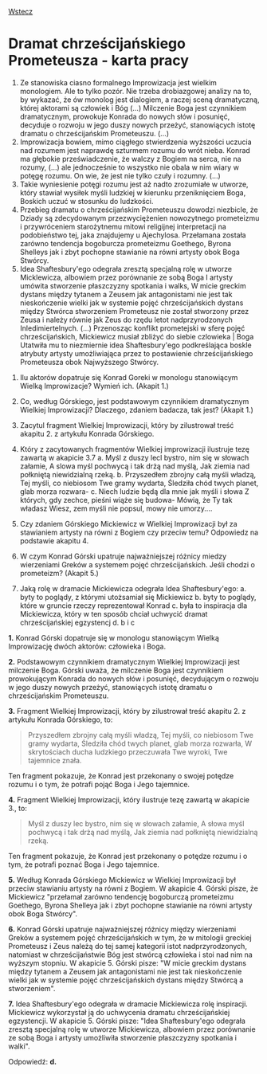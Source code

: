 [Wstecz](../polski.md)

# Dramat chrześcijańskiego Prometeusza - karta pracy

1. Ze stanowiska ciasno formalnego Improwizacja jest wielkim monologiem. Ale to tylko pozór. Nie trzeba drobiazgowej analizy na to, by wykazać, że ów monolog jest dialogiem, a raczej sceną dramatyczną, której aktorami są człowiek i Bóg (…) Milczenie Boga jest czynnikiem dramatycznym, prowokuje Konrada do nowych słów i posunięć, decyduje o rozwoju w jego duszy nowych przeżyć, stanowiących istotę dramatu o chrześcijańskim Prometeuszu. (…)
2. Improwizacja bowiem, mimo ciągłego stwierdzenia wyższości uczucia nad rozumem jest naprawdę szturmem rozumu do wrót nieba. Konrad ma głębokie przeświadczenie, że walczy z Bogiem na serca, nie na rozumy, (…) ale jednocześnie to wszystko nie obala w nim wiary w potęgę rozumu. On wie, że jest nie tylko czuły i rozumny. (…)
3. Takie wyniesienie potęgi rozumu jest aż nadto zrozumiałe w utworze, który stawiał wysiłek myśli ludzkiej w kierunku przeniknięciem Boga, Boskich uczuć w stosunku do ludzkości.
4. Przebieg dramatu o chrześcijańskim Prometeuszu dowodzi niezbicle, że Dziady są zdecydowanym przezwyciężenien nowozytnego prometeizmu i przywróceniem starożytnemu mitowi religijnej interpretacji na podobieństwo tej, jaka znajdujemy u Ajechylosa. Przełamana została zarówno tendencja bogoburcza prometeizmu Goethego, Byrona Shelleys jak i zbyt pochopne stawianie na równi artysty obok Boga Stwórcy.
5. Idea Shaftesbury'ego odegrała zresztą specjalną rolę w utworze Micklewicza, albowiem przez porównanie ze sobą Boga I artysty umówita stworzenie płaszczyzny spotkania i walks, W micie greckim dystans między tytanem a Zeusem jak antagonistami nie jest tak nieskończenie wielki jak w systemie pojęć chrześcijańskich dystans między Stwórca stworzeniem Prometeusz nie został stworzony przez Zeusa i należy równie jak Zeus do rzędu letot nadprzyrodzonych Inledimiertelnych. (…) Przenosząc konflikt prometejski w sferę pojęć chrześcijańskich, Mickiewicz musiał zbliżyć do siebie czlowieka | Boga Utatwiła mu to niezmiernie idea Shaftesbury'ego podkreślająca boskle atrybuty artysty umożliwiająca przez to postawienie chrześcijańskiego Prometeusza obok Najwyższego Stwórcy.

1) Ilu aktorów dopatruje się Konrad Goreki w monologu stanowiącym Wielką Improwizacje? Wymień ich. (Akapit 1.)

2) Co, według Górskiego, jest podstawowym czynnikiem dramatycznym Wielkiej Improwizacji? Dlaczego, zdaniem
   badacza, tak jest? (Akapit 1.)
3) Zacytul fragment Wielkiej Improwizacji, który by zilustrował treść akapitu 2. z artykułu Konrada Górskiego.
4) Który z zacytowanych fragmentów Wielkiej improwizacji ilustruje tezę zawartą w akapicie 3.7
   a. Myśl z duszy lecl bystro, nim się w słowach załamie, A slowa myśl pochwycą i tak drżą nad myślą, Jak ziemia nad połkniętą niewidzialną rzeką.
   b. Przyszedłem zbrojny całą myśli władzą, Tej myśli, co niebiosom Twe gramy wydarta, Śledziła chód twych planet, glab morza rozwara-
   c. Niech ludzie będą dla mnie jak myśli i słowa Z których, gdy zechce, pieśni wiąże się budowa- Mówią, że Ty tak władasz Wiesz, zem myśli nie popsul, mowy nie umorzy....
5) Czy zdaniem Górskiego Mickiewicz w Wielkiej Improwizacji był za stawianiem artysty na równi z Bogiem czy przeciw temu? Odpowiedz na podstawie akapitu 4.
6) W czym Konrad Górski upatruje najważniejszej różnicy miedzy wierzeniami Greków a systemem pojęć chrześcijańskich. Jeśli chodzi o prometeizm? (Akapit 5.)
7) Jaką rolę w dramacie Mickiewicza odegrała Idea Shaftesbury'ego:
   a. byty to poglądy, z którymi utożsamiał się Mickiewicz
   b. byty to poglądy, które w gruncie rzeczy reprezentował Konrad
   c. była to inspiracja dla Mickiewicza, który w ten sposób chciał uchwycić dramat chrześcijańskiej egzystencj
   d. b i c

**1.** Konrad Górski dopatruje się w monologu stanowiącym Wielką Improwizację dwóch aktorów: człowieka i Boga.

**2.** Podstawowym czynnikiem dramatycznym Wielkiej Improwizacji jest milczenie Boga. Górski uważa, że milczenie Boga jest czynnikiem prowokującym Konrada do nowych słów i posunięć, decydującym o rozwoju w jego duszy nowych przeżyć, stanowiących istotę dramatu o chrześcijańskim Prometeuszu.

**3.** Fragment Wielkiej Improwizacji, który by zilustrował treść akapitu 2. z artykułu Konrada Górskiego, to:

> Przyszedłem zbrojny całą myśli władzą,
> Tej myśli, co niebiosom Twe gramy wydarta,
> Śledziła chód twych planet, glab morza rozwarła,
> W skrytościach ducha ludzkiego przeczuwała
> Twe wyroki, Twe tajemnice znała.

Ten fragment pokazuje, że Konrad jest przekonany o swojej potędze rozumu i o tym, że potrafi pojąć Boga i Jego tajemnice.

**4.** Fragment Wielkiej Improwizacji, który ilustruje tezę zawartą w akapicie 3., to:

> Myśl z duszy lec bystro, nim się w słowach załamie,
> A słowa myśl pochwycą i tak drżą nad myślą,
> Jak ziemia nad połkniętą niewidzialną rzeką.

Ten fragment pokazuje, że Konrad jest przekonany o potędze rozumu i o tym, że potrafi poznać Boga i Jego tajemnice.

**5.** Według Konrada Górskiego Mickiewicz w Wielkiej Improwizacji był przeciw stawianiu artysty na równi z Bogiem. W akapicie 4. Górski pisze, że Mickiewicz "przełamał zarówno tendencję bogoburczą prometeizmu Goethego, Byrona Shelleya jak i zbyt pochopne stawianie na równi artysty obok Boga Stwórcy".

**6.** Konrad Górski upatruje najważniejszej różnicy między wierzeniami Greków a systemem pojęć chrześcijańskich w tym, że w mitologii greckiej Prometeusz i Zeus należą do tej samej kategorii istot nadprzyrodzonych, natomiast w chrześcijaństwie Bóg jest stwórcą człowieka i stoi nad nim na wyższym stopniu. W akapicie 5. Górski pisze: "W micie greckim dystans między tytanem a Zeusem jak antagonistami nie jest tak nieskończenie wielki jak w systemie pojęć chrześcijańskich dystans między Stwórcą a stworzeniem".

**7.** Idea Shaftesbury'ego odegrała w dramacie Mickiewicza rolę inspiracji. Mickiewicz wykorzystał ją do uchwycenia dramatu chrześcijańskiej egzystencji. W akapicie 5. Górski pisze: "Idea Shaftesbury'ego odegrała zresztą specjalną rolę w utworze Mickiewicza, albowiem przez porównanie ze sobą Boga i artysty umożliwiła stworzenie płaszczyzny spotkania i walki".

Odpowiedź: **d.**
